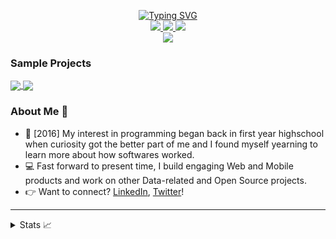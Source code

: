 
<p align="center">
<a href="https://github.com/drkostas">
    <img src="https://readme-typing-svg.demolab.com?font=Georgia&size=18&duration=2000&pause=100&multiline=true&width=500&height=80&lines=Alan+Njogu;Developer+%7C+BS+Student+%7C+Software+Development;Bots+%7C+Automation+%7C+APIs" alt="Typing SVG" />
</a>
<br/>

<a href="https://alan-njogu.herokuapp.com">
    <img src="https://img.shields.io/badge/Website-Portfolio-red?style=flat-square">
</a>  
<a href="https://www.linkedin.com/in/alan-njogu">
    <img src="https://img.shields.io/badge/-Linkedin-blue?style=flat-square&logo=linkedin">
</a>
<a href="mailto:alannjoguu@gmail.com">
    <img src="https://img.shields.io/badge/-Email-red?style=flat-square&logo=gmail&logoColor=white">
</a>

<br/> 
<a href="https://github.com/Njoguu">
    <img src="https://github-stats-alpha.vercel.app/api?username=Njoguu&cc=22272e&tc=37BCF6&ic=fff&bc=0000">
</a>
</p>

### Sample Projects
<a href="https://github.com/Njoguu/jikAPI">
  <img align="center" src="https://github-readme-stats.vercel.app/api/pin/?username=Njoguu&repo=jikAPI&theme=graywhite&bg_color=0,ffd6ff,e7c6ff,c8b6ff,adb7ff,bbd0ff&hide_border=true" />
</a>
<a href="https://github.com/Njoguu/loyalty-program-api">
  <img align="center" src="https://github-readme-stats.vercel.app/api/pin/?username=Njoguu&repo=loyalty-program-api&theme=graywhite&bg_color=0,ffd6ff,e7c6ff,c8b6ff,adb7ff,bbd0ff&hide_border=true" />
</a>

### About Me 🤙
- 🏫 [2016] My interest in programming began back in first year highschool when curiosity got the better part of me and I found myself yearning to learn more about how softwares worked.
- 💻 Fast forward to present time, I build engaging Web and Mobile products and work on other Data-related and Open Source projects.
- 👉 Want to connect? [LinkedIn](https://www.linkedin.com/in/alan-njogu/), [Twitter](https://twitter.com/@whoisnjoguu)!

<hr>

<!-- <p align="center"><img src="" href="#" width="30%"></p>  -->

<!-- <hr> -->
<details>
<summary>Stats 📈</summary>
<br>
My Github Stats

![](http://github-profile-summary-cards.vercel.app/api/cards/profile-details?username=Njoguu&theme=dracula) 
![](http://github-profile-summary-cards.vercel.app/api/cards/repos-per-language?username=Njoguu&theme=dracula) 
![](http://github-profile-summary-cards.vercel.app/api/cards/most-commit-language?username=Njoguu&theme=dracula)

<br>
Currently Coding & Listening to:

[![spotify-github-profile](https://spotify-github-profile.vercel.app/api/view?uid=08kt457a95iodk640yup73fix&cover_image=true&theme=novatorem&show_offline=true&background_color=0f0f0f&interchange=false&bar_color=53b14f&bar_color_cover=false)](https://spotify-github-profile.vercel.app/api/view?uid=08kt457a95iodk640yup73fix&redirect=true)

</details>
